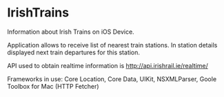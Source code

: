 IrishTrains
===========

Information about Irish Trains on iOS Device.

Application allows to receive list of nearest train stations. In station details displayed next train departures for this station.

API used to obtain realtime information is http://api.irishrail.ie/realtime/

Frameworks in use: Core Location, Core Data, UIKit, NSXMLParser, Goole Toolbox for Mac (HTTP Fetcher)
